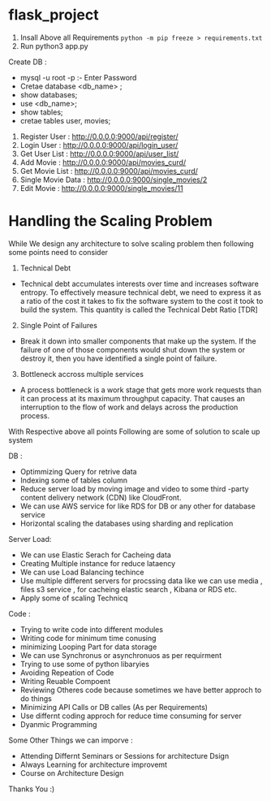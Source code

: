 # flask_project


1. Insall Above all Requirements 
 `python -m pip freeze > requirements.txt`
3. Run python3 app.py 

Create DB :
- mysql -u root -p :- Enter Password 
- Cretae database <db_name> ;
- show databases;
- use <db_name>;
- show tables;
- cretae tables user, movies;



1. Register User : http://0.0.0.0:9000/api/register/
2. Login User : http://0.0.0.0:9000/api/login_user/
3. Get User List : http://0.0.0.0:9000/api/user_list/
4. Add Movie : http://0.0.0.0:9000/api/movies_curd/
5. Get Movie List : http://0.0.0.0:9000/api/movies_curd/
6. Single Movie Data : http://0.0.0.0:9000/single_movies/2
7. Edit Movie : http://0.0.0.0:9000/single_movies/11



# Handling the Scaling Problem
While We design any architecture to solve scaling problem then following some points need to consider 
1. Technical Debt
- Technical debt accumulates interests over time and increases software entropy. To effectively measure technical debt, we need to express it as a ratio of the cost it takes to fix the software system to the cost it took to build the system. This quantity is called the Technical Debt Ratio [TDR]

2. Single Point of Failures
- Break it down into smaller components that make up the system. If the failure of one of those components would shut down the system or destroy it, then you have identified a single point of failure.

3. Bottleneck accross multiple services
- A process bottleneck is a work stage that gets more work requests than it can process at its maximum throughput capacity. That causes an interruption to the flow of work and delays across the production process.

With Respective above all points Following are some of solution to scale up system 

DB : 
- Optimmizing Query for retrive data
- Indexing some of tables column 
- Reduce server load by moving image and video to some third -party content delivery network (CDN) like CloudFront.
- We can use AWS service for like RDS for DB or any other for database service 
- Horizontal scaling the databases using sharding and replication

Server Load: 
- We can use Elastic Serach for Cacheing data 
- Creating Multiple instance for reduce lataency 
- We can use Load Balancing techince
- Use multiple different servers for procssing data like we can use media , files s3 service , for cacheing elastic search , Kibana or RDS etc.
- Apply some of scaling Technicq  

Code :
- Trying to write code into different modules
- Writing code for minimum time conusing 
- minimizing Looping Part for data storage 
- We can use Synchronus or asynchronuos as per requirment 
- Trying to use some of python libaryies 
- Avoiding Repeation of Code 
- Writing Reuable Compoent 
- Reviewing Otheres code because sometimes we have better approch to do things 
- Minimizing API Calls or DB calles (As per Requirements)
- Use differnt coding approch for reduce time consuming for server 
- Dyanmic Programming 


Some Other Things we can imporve :
- Attending Differnt Seminars or Sessions for architecture Dsign
- Always Learning for architecture improvemt 
- Course on Architecture Design 


Thanks You :)


